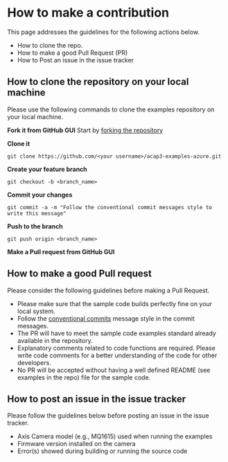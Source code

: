 # How to make a contribution

This page addresses the guidelines for the following actions below.

- How to clone the repo.
- How to make a good Pull Request (PR)
- How to Post an issue in the issue tracker

## How to clone the repository on your local machine

Please use the following commands to clone the examples repository on your local machine.

**Fork it from GitHub GUI**
Start by [forking the repository](https://docs.github.com/en/github/getting-started-with-github/fork-a-repo)

**Clone it**

```
git clone https://github.com/<your username>/acap3-examples-azure.git
```

**Create your feature branch**

```
git checkout -b <branch_name>
```

**Commit your changes**

```
git commit -a -m "Follow the conventional commit messages style to write this message"
```

**Push to the branch**

```
git push origin <branch_name>
```

**Make a Pull request from GitHub GUI**

## How to make a good Pull request

Please consider the following guidelines before making a Pull Request.

- Please make sure that the sample code builds perfectly fine on your local system.
- Follow the [conventional commits](https://www.conventionalcommits.org) message style in the commit messages.
- The PR will have to meet the sample code examples standard already available in the repository.
- Explanatory comments related to code functions are required. Please write code comments for a better understanding of the code for other developers.
- No PR will be accepted without having a well defined README (see examples in the repo) file for the sample code.

## How to post an issue in the issue tracker

Please follow the guidelines below before posting an issue in the issue tracker.

- Axis Camera model (e.g., MQ1615) used when running the examples
- Firmware version installed on the camera
- Error(s) showed during building or running the source code
